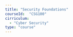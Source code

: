 ```yaml
---
title: "Security Foundations" 
courseId:  "CSG100"
cirriculum:  
  - "Cyber Security"
type: "course"
---
```

